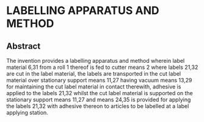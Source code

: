 # LABELLING APPARATUS AND METHOD

## Abstract
The invention provides a labelling apparatus and method wherein label material 6,31 from a roll 1 thereof is fed to cutter means 2 where labels 21,32 are cut in the label material, the labels are transported in the cut label material over stationary support means 11,27 having vacuum means 13,29 for maintaining the cut label material in contact therewith, adhesive is applied to the labels 21,32 whilst the cut label material is supported on the stationary support means 11,27 and means 24,35 is provided for applying the labels 21,32 with adhesive thereon to articles to be labelled at a label applying station.